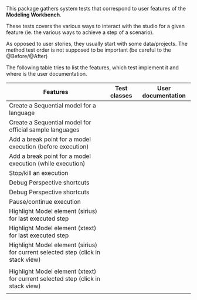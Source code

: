 This package gathers system tests that correspond to user features of the **Modeling Workbench**.

These tests covers the various ways to interact with the studio for a given 
feature (ie. the various ways to achieve a step of a scenario).


As opposed to user stories, they usually start with some data/projects. 
The method test order is not supposed to be important (be careful to the @Before/@After)


The following table tries to list the features, which test implement it and where is the user documentation.

| Features  												| Test classes  	| User documentation 	|
|---														|---				|--- 					|
| Create a Sequential model	for a language					|   				| 	 					|
| Create a Sequential model	for official sample languages	|   				| 	 					|
| Add a break point for a model execution (before execution)|   				| 	 					|
| Add a break point for a model execution (while execution)	|   				| 	 					|
| Stop/kill an execution									|   				| 	 					|
| Debug Perspective shortcuts  								|   				| 	 					|
| Debug Perspective shortcuts  								|   				| 	 					|
| Pause/continue execution		 							|   				| 	 					|
| Highlight Model element (sirius) for last executed step	|   				| 	 					|
| Highlight Model element (xtext) for last executed step	|   				| 	 					|
| Highlight Model element (sirius) for current selected step   (click in stack view)
								 							|   				| 	 					|
| Highlight Model element (xtext) for current selected step (click in stack view)
								 							|   				| 	 					|
